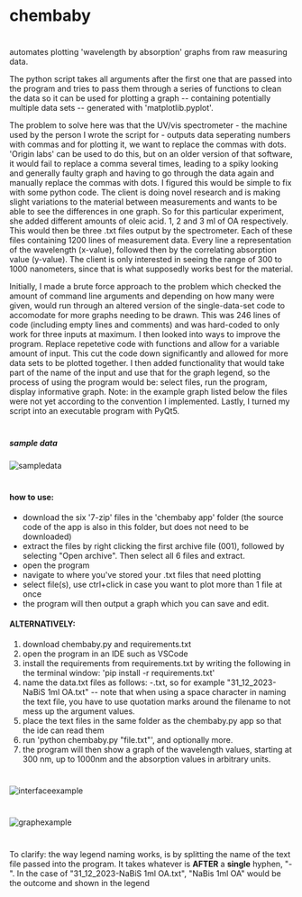 # chembaby

#

automates plotting 'wavelength by absorption' graphs from raw measuring data. 

The python script takes all arguments after the first one that are passed into the program and tries to pass them through a series of functions to clean the data so it can be used for plotting a graph -- containing potentially multiple data sets -- generated with 'matplotlib.pyplot'.

The problem to solve here was that the UV/vis spectrometer - the machine used by the person I wrote the script for - outputs data seperating numbers with commas and for plotting it, we want to replace the commas with dots. 'Origin labs' can be used to do this, but on an older version of that software, it would fail to replace a comma several times, leading to a spiky looking and generally faulty graph and having to go through the data again and manually replace the commas with dots. I figured this would be simple to fix with some python code.
The client is doing novel research and is making slight variations to the material between measurements and wants to be able to see the differences in one graph. So for this particular experiment, she added different amounts of oleic acid. 1, 2 and 3 ml of OA respectively. This would then be three .txt files output by the spectrometer. Each of these files containing 1200 lines of measurement data. Every line a representation of the wavelength (x-value), followed then by the correlating absorption value (y-value). The client is only interested in seeing the range of 300 to 1000 nanometers, since that is what supposedly works best for the material.

Initially, I made a brute force approach to the problem which checked the amount of command line arguments and depending on how many were given, would run through an altered version of the single-data-set code to accomodate for more graphs needing to be drawn. This was 246 lines of code (including empty lines and comments) and was hard-coded to only work for three inputs at maximum. I then looked into ways to improve the program. Replace repetetive code with functions and allow for a variable amount of input. This cut the code down significantly and allowed for more data sets to be plotted together. I then added functionality that would take part of the name of the input and use that for the graph legend, so the process of using the program would be: select files, run the program, display informative graph. Note: in the example graph listed below the files were not yet according to the convention I implemented. Lastly, I turned my script into an executable program with PyQt5.

#
##### sample data
![sampledata](https://i.imgur.com/vhHaqKq.png)
#

#### how to use:

* download the six '7-zip' files in the 'chembaby app' folder (the source code of the app is also in this folder, but does not need to be downloaded)
* extract the files by right clicking the first archive file (001), followed by selecting "Open archive". Then select all 6 files and extract.
* open the program
* navigate to where you've stored your .txt files that need plotting
* select file(s), use ctrl+click in case you want to plot more than 1 file at once
* the program will then output a graph which you can save and edit.


  
#### ALTERNATIVELY:
  
1. download chembaby.py and requirements.txt
2. open the program in an IDE such as VSCode
3. install the requirements from requirements.txt by writing the following in the terminal window: 'pip install -r requirements.txt'
4. name the data.txt files as follows: <something>-<label name for the graph>.txt, so for example "31_12_2023-NaBiS 1ml OA.txt" -- note that when using a space character in naming the text file, you have to use quotation marks around the filename to not mess up the argument values.
5. place the text files in the same folder as the chembaby.py app so that the ide can read them
6. run 'python chembaby.py "file.txt"', and optionally more.
7. the program will then show a graph of the wavelength values, starting at 300 nm, up to 1000nm and the absorption values in arbitrary units.




  
#  
  ![interfaceexample](https://i.imgur.com/f8V8nMy.png)  
#  
  ![graphexample](https://i.imgur.com/dNOujGX.png)
#

To clarify: the way legend naming works, is by splitting the name of the text file passed into the program. It takes whatever is **AFTER** a **single** hyphen, "-". 
In the case of "31_12_2023-NaBiS 1ml OA.txt",  "NaBis 1ml OA" would be the outcome and shown in the legend

